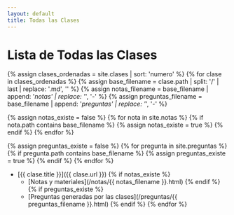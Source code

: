 ```yaml
---
layout: default
title: Todas las Clases
---
```


# Lista de Todas las Clases

{% assign clases_ordenadas = site.clases | sort: 'numero' %}
{% for clase in clases_ordenadas %}
  {% assign base_filename = clase.path | split: '/' | last | replace: '.md', '' %}
  {% assign notas_filename = base_filename | append: '_notas' | replace: '_', '-' %}
  {% assign preguntas_filename = base_filename | append: '_preguntas' | replace: '_', '-' %}
  
  {% assign notas_existe = false %}
  {% for nota in site.notas %}
    {% if nota.path contains base_filename %}
      {% assign notas_existe = true %}
    {% endif %}
  {% endfor %}
  
  {% assign preguntas_existe = false %}
  {% for pregunta in site.preguntas %}
    {% if pregunta.path contains base_filename %}
      {% assign preguntas_existe = true %}
    {% endif %}
  {% endfor %}
  
* [{{ clase.title }}]({{ clase.url }})
  {% if notas_existe %}
  - [Notas y materiales](/notas/{{ notas_filename }}.html)
  {% endif %}
  {% if preguntas_existe %}
  - [Preguntas generadas por las clases](/preguntas/{{ preguntas_filename }}.html)
  {% endif %}
{% endfor %}